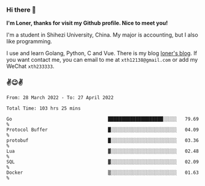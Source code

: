 ### Hi there 👋️

**I'm Loner, thanks for visit my Github profile. Nice to meet you!**

I'm a student in Shihezi University, China. My major is accounting, but I also like programming.

I use and learn Golang, Python, C and Vue. There is my blog [loner's blog](https://www.loner1024.top).  If you want contact me, you can email to me at `xth12138@gmail.com` or add my WeChat `xth233333`.

### ✌️😉✌️

<!--START_SECTION:waka-->

```text
From: 28 March 2022 - To: 27 April 2022

Total Time: 103 hrs 25 mins

Go                                   ████████████████████░░░░░   79.69 %
Protocol Buffer                      █░░░░░░░░░░░░░░░░░░░░░░░░   04.09 %
protobuf                             █░░░░░░░░░░░░░░░░░░░░░░░░   03.36 %
Lua                                  ▓░░░░░░░░░░░░░░░░░░░░░░░░   02.48 %
SQL                                  ▓░░░░░░░░░░░░░░░░░░░░░░░░   02.09 %
Docker                               ▒░░░░░░░░░░░░░░░░░░░░░░░░   01.63 %
```

<!--END_SECTION:waka-->



